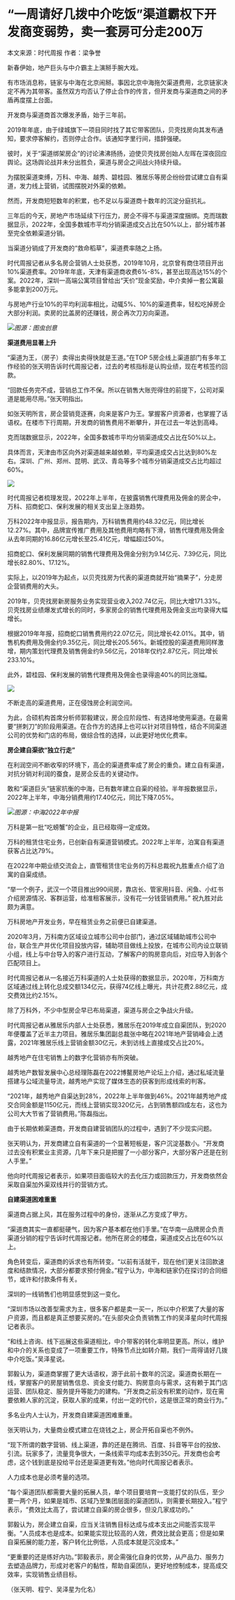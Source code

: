 # “一周请好几拨中介吃饭”渠道霸权下开发商变弱势，卖一套房可分走200万

本文来源：时代周报 作者：梁争誉

新春伊始，地产巨头与中介霸主上演掰手腕大戏。

有市场消息称，链家与中海在北京闹掰。事因北京中海拖欠渠道费用，北京链家决定不再为其带客。虽然双方均否认了停止合作的传言，但开发商与渠道商之间的矛盾再度摆上台面。

开发商与渠道商首次爆发矛盾，始于三年前。

2019年年底，由于绿城旗下一项目同时找了其它带客团队，贝壳找房向其发布通知，要求停客解约，否则停止合作。该通知字里行间，措辞强硬。

彼时，关于“渠道绑架房企”的讨论沸沸扬扬，迫使贝壳找房创始人左晖在深夜回应舆论。这场舆论战并未分出胜负，渠道与房企之间战火持续升级。

为摆脱渠道束缚，万科、中海、越秀、碧桂园、雅居乐等房企纷纷尝试建立自有渠道，发力线上营销，试图摆脱对外渠的依赖。

然而，开发商短短数年的积累，也不足以与渠道商十数年的沉淀分庭抗礼。

三年后的今天，房地产市场延续下行压力，房企不得不与渠道深度捆绑。克而瑞数据显示，2022年，全国多数城市平均分销渠道成交占比在50%以上，部分城市甚至完全依赖渠道分销。

当渠道分销成了开发商的“救命稻草”，渠道费率随之上扬。

时代周报记者从多名房企营销人士处获悉，2019年10月，北京曾有商住项目开出10%渠道费率。2019年年底，天津有渠道商收费6%-8%，甚至出现高达15%的个案。2022年，深圳一高端公寓项目曾给出“天价”现金奖励，中介卖掉一套公寓最多能拿到200万元。

与房地产行业10%的平均利润率相比，动辄5%、10%的渠道费率，轻松吃掉房企大部分利润。卖房的比盖房的还赚钱，房企再次刀刃向渠道。

![](https://inews.gtimg.com/newsapp_bt/0/15645452962/1000)_图源：图虫创意_

**渠道费用显著上升**

“渠道为王，（房子）卖得出卖得快就是王道。”在TOP 5房企线上渠道部门有多年工作经验的张天明告诉时代周报记者，过去的考核指标是认购业绩，现在考核签约回款。

“回款任务完不成，营销总工作不保。所以在销售大账兜得住的前提下，公司对渠道是能用尽用。”张天明指出。

如张天明所言，房企营销竞逐赛，向来是客户为王。掌握客户资源者，也掌握了话语权。在楼市下行周期，开发商的销售费用不断攀升，并在过去一年达到高峰。

克而瑞数据显示，2022年，全国多数城市平均分销渠道成交占比在50%以上。

具体而言，天津由市区向外对渠道越来越依赖，平均渠道成交占比达到80%左右。深圳、广州、郑州、昆明、武汉、青岛等多个城市分销渠道成交占比均超过60%。

![](https://inews.gtimg.com/newsapp_bt/0/15645452964/1000)

时代周报记者梳理发现，2022年上半年，在披露销售代理费用及佣金的房企中，万科、招商蛇口、保利发展的相关支出呈上涨趋势。

万科2022年中报显示，报告期内，万科销售费用约48.32亿元，同比增长12.27%。其中，品牌宣传推广费用及其他费用均略有下滑，销售代理费用及佣金从去年同期的16.86亿元增长至25.41亿元，增幅超过50%。

招商蛇口、保利发展同期的销售代理费用及佣金分别为9.14亿元、7.39亿元，同比增长82.80%、17.12%。

实际上，以2019年为起点，以贝壳找房为代表的渠道商就开始“摘果子”，分走房企营销费用的大头。

2019年，贝壳找房新房服务业务实现营业收入202.74亿元，同比大增171.33%。贝壳找房业绩爆发式增长的同时，多家房企的销售代理费用及佣金支出均录得大幅增长。

根据2019年年报，招商蛇口销售费用约22.07亿元，同比增长42.01%。其中，销售机构费用及佣金约9.35亿元，同比增长205.56%。新城控股的渠道费用同样激增，期内策划代理费及销售佣金约9.56亿元，2018年仅约2.87亿元，同比增长233.10%。

此外，碧桂园、保利发展的销售代理费用及佣金也录得逾40%的同比涨幅。

![](https://inews.gtimg.com/newsapp_bt/0/15645452968/1000)

不断走高的渠道费用，正在侵蚀房企利润空间。

为此，合硕机构首席分析师郭毅建议，房企应阶段性、有选择地使用渠道。在最需要“拼刺刀”的阶段用渠道。在合作方的选择上也可以针对项目特性，结合不同渠道公司的优势和门店的布局，做综合性的选择，以此更好地优化费率。

**房企建自渠欲“独立行走”**

在利润空间不断收窄的环境下，高企的渠道费率成了房企的重负。建立自有渠道，对抗分销对利润的蚕食，是房企反击的关键动作。

敢和“渠道巨头”链家抗衡的中海，已有数年建立自渠的经验。半年报数据显示，2022年上半年，中海分销费用约17.40亿元，同比下降7.05%。

![](https://inews.gtimg.com/newsapp_bt/0/15645452975/1000)_图源：中海2022年中报_

万科是第一批“吃螃蟹”的企业，且已经取得一定成效。

万科的租赁住宅业务，已创新自有渠道营销模式。2022年上半年，泊寓自有渠道获客占比达79%。

在2022年中期业绩交流会上，直管租赁住宅业务的万科总裁祝九胜重点介绍了泊寓的自渠成绩。

“举一个例子，武汉一个项目推出990间房，靠店长、管家用抖音、闲鱼、小红书介绍房源情况、客群运营，给准租客展示，没有花一分钱营销费用。”
祝九胜对此颇为满意。

万科房地产开发业务，早在租赁业务之前便已自建渠道。

2020年3月，万科南方区域设立城市公司中台部门，通过区域辅助城市公司中台，联合生产并优化项目投放内容，辅助项目做线上投放，在城市公司内设立联销小组，线上与中台导入的客户进行互动，了解客户的购房意向后，对应导入到各个匹配项目上。

时代周报记者从一名接近万科渠道的人士处获得的数据显示，2020年，万科南方区域通过线上转化总成交额134亿元，获得74亿线上曝光，共计花费2.88亿元，成交费效比约2.15%。

除了万科外，不少中型房企早已布局渠道，渠道与房企之争战火升级。

时代周报记者从雅居乐内部人士处获悉，雅居乐在2019年成立自渠团队，到2020年便覆盖了近半主力项目。雅居乐集团副总裁张中略在2021年地产营销峰会上透露，2021年雅居乐线上营销金额30亿元，未到访线上直接成交占比20%。

越秀地产在住宅销售上的数字化营销亦有所突破。

越秀地产数智发展中心总经理陈磊在2022博鳌房地产论坛上介绍，通过私域流量搭建与公域流量导流，越秀地产实现了媒体生态的获客到形成线索的判客。

“2021年，越秀地产自渠达到28%，2022年上半年做到46%。2021年越秀地产成交合同金额是1150亿元，而线上营销实现320亿元，占到销售额四成左右，这也为公司大大节省了营销费用。”陈磊指出。

由于长期依赖渠道商，开发商自建营销团队的过程中，遇到了不少现实问题。

张天明认为，开发商建立自有渠道的一个显著短板是，客户沉淀基数小。“开发商过去没有积累业主资源，几年下来只是把握了一小部分客户，大部分客户还是在别人手里。”

他向时代周报记者表示，如果项目面临较大的去化压力或回款压力，开发商依然会采取自渠加外渠双线并行的营销方式。

**自建渠道困难重重**

渠道商占据上风，其在服务过程中的身份，逐渐从乙方变成了甲方。

“渠道商其实一直都挺硬气，因为客户基本都在他们手里。”在华南一品牌房企负责渠道分销的程宁告诉时代周报记者。他所在房企的楼盘，渠道成交占比在60%以上。

角色转变后，渠道商的诉求也有所转变。“以前有活就干，现在他们更关注回款速度和结款情况，大部分都要求预付佣金。”程宁认为，中海和链家仍在探讨的合同细节，或许和付款条件有关。

深圳的一线销售们也明显感觉到这一变化。

“深圳市场以改善型需求为主，很多客户都是卖一买一，所以中介积累了大量的客户资源，而且都是真正想要买房的。”在头部央企负责销售工作的吴泽星向时代周报记者表示。

“和线上咨询、线下巡展这些渠道相比，中介带客的转化率明显更高。所以，维护和中介的关系也变成了一项重要工作，特殊节点比如转介期，我们一周得请好几拨中介吃饭。”吴泽星说。

郭毅认为，渠道商掌握了更大话语权，源于此前十数年的沉淀。渠道商长期在一线，掌握客户的房屋销售信息、资金支付能力、购房意向与需求，这有赖于其门店运营、团队稳定、服务提升等能力的建构。“开发商之前没有积累的动作，现在需要依赖人家的沉淀，获取人家的成果，付出一定的代价，这是很正常的商业行为。”

多名业内人士认为，开发商自建渠道困难重重。

张天明认为，大量商业模式建立在烧钱之上，房企开拓自渠也不例外。

“现下所谓的数字营销、线上渠道，靠的还是在腾讯、百度、抖音等平台的投放、引流。玩家多了，流量竞争很大，一条线索平均成本去到350元。开发商也会考虑，这个钱到底是投给平台还是渠道更有效。”他向时代周报记者表示。

人力成本也是必须考量的选项。

“每个渠道团队都需要大量的拓展人员，单个项目要培育一支能打仗的队伍，至少要一两个月，如果是城市、区域乃至集团层面的渠道团队，则需要长期投入。”程宁表示，“费效比太高了，尝试建立自渠的房企很多，但没几家成功的。”

郭毅认为，房企建立自渠，应当关注销售目标达成与成本支出之间能否实现平衡。“人员成本也是成本。如果能实现比较高的人效，费效比就会更高；但是如果自渠拓展的能力差，客户转化比例低，人员成本就是沉没成本。”

“更重要的还是练好内功。”郭毅表示，房企需强化自身的优势，从产品力、服务力去塑造品牌力，形成对老客户的黏性，帮助自渠团队，更好地控制成本，提高成交效率，实现销售业绩目标。

（张天明、程宁、吴泽星为化名）


